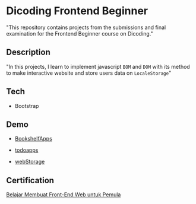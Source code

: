 
#  Dicoding Frontend Beginner


"This repository contains projects from the submissions and final examination for the Frontend Beginner course on Dicoding."


## Description

"In this projects, I learn to implement javascript `BOM` and `DOM` with its method to make interactive website and store users data on `LocaleStorage`"

## Tech

- Bootstrap


## Demo

- [BookshelfApps](https://flithgoo.github.io/Dicoding-Frontend_Beginner/BookshelfApps)

- [todoapps](https://flithgoo.github.io/Dicoding-Frontend_Beginner/todoapps)

- [webStorage](https://flithgoo.github.io/Dicoding-Frontend_Beginner/webStorage)
## Certification

[Belajar Membuat Front-End Web untuk Pemula](https://www.dicoding.com/certificates/0LZ0Q8GJ0Z65)

